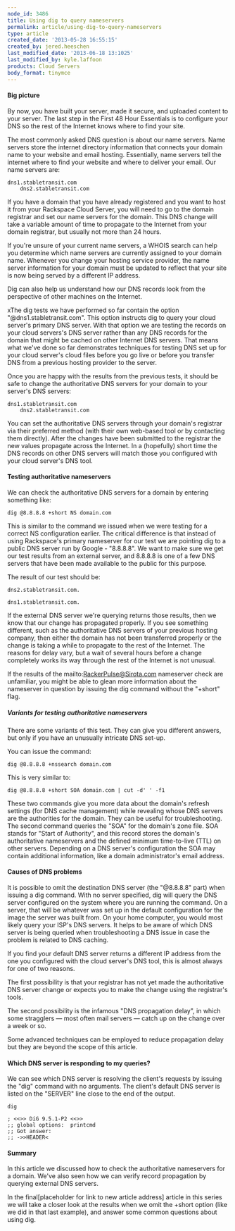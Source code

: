 ```yaml
---
node_id: 3486
title: Using dig to query nameservers
permalink: article/using-dig-to-query-nameservers
type: article
created_date: '2013-05-28 16:55:15'
created_by: jered.heeschen
last_modified_date: '2013-06-18 13:1025'
last_modified_by: kyle.laffoon
products: Cloud Servers
body_format: tinymce
---
```


#### Big picture

By now, you have built your server, made it secure, and uploaded content
to your server. The last step in the First 48 Hour Essentials is to
configure your DNS so the rest of the Internet knows where to find your
site.

The most commonly asked DNS question is about our name servers. Name
servers store the internet directory information that connects your
domain name to your website and email hosting. Essentially, name servers
tell the internet where to find your website and where to deliver your
email. Our name servers are:

    dns1.stabletransit.com
        dns2.stabletransit.com

If you have a domain that you have already registered and you want to
host it from your Rackspace Cloud Server, you will need to go to the
domain registrar and set our name servers for the domain. This DNS
change will take a variable amount of time to propagate to the Internet
from your domain registrar, but usually not more than 24 hours.

If you're unsure of your current name servers, a WHOIS search can help
you determine which name servers are currently assigned to your domain
name. Whenever you change your hosting service provider, the name server
information for your domain must be updated to reflect that your site is
now being served by a different IP address.

Dig can also help us understand how our DNS records look from the
perspective of other machines on the Internet.

xThe dig tests we have performed so far contain the option
"@dns1.stabletransit.com". This option instructs dig to query your cloud
server's primary DNS server. With that option we are testing the records
on your cloud servers's DNS server rather than any DNS records for the
domain that might be cached on other Internet DNS servers. That means
what we've done so far demonstrates techniques for testing DNS set up
for your cloud server's cloud files before you go live or before you
transfer DNS from a previous hosting provider to the server.

Once you are happy with the results from the previous tests, it should
be safe to change the authoritative DNS servers for your domain to your
server's DNS servers:

    dns1.stabletransit.com
        dns2.stabletransit.com

You can set the authoritative DNS servers through your domain's
registrar via their preferred method (with their own web-based tool or
by contacting them directly). After the changes have been submitted to
the registrar the new values propagate across the Internet. In a
(hopefully) short time the DNS records on other DNS servers will match
those you configured with your cloud server's DNS tool.

#### Testing authoritative nameservers

We can check the authoritative DNS servers for a domain by entering
something like:

    dig @8.8.8.8 +short NS domain.com

This is similar to the command we issued when we were testing for a
correct NS configuration earlier. The critical difference is that
instead of using Rackspace's primary nameserver for our test we are
pointing dig to a public DNS server run by Google - "8.8.8.8". We want
to make sure we get our test results from an external server, and
8.8.8.8 is one of a few DNS servers that have been made available to the
public for this purpose.

The result of our test should be:

    dns2.stabletransit.com.

    dns1.stabletransit.com.

If the external DNS server we're querying returns those results, then we
know that our change has propagated properly. If you see something
different, such as the authoritative DNS servers of your previous
hosting company, then either the domain has not been transferred
properly or the change is taking a while to propagate to the rest of the
Internet. The reasons for delay vary, but a wait of several hours before
a change completely works its way through the rest of the Internet is
not unusual.

If the results of the mailto:RackerPulse@Sirota.com nameserver check are
unfamiliar, you might be able to glean more information about the
nameserver in question by issuing the dig command without the "+short"
flag.

##### Variants for testing authoritative nameservers

There are some variants of this test. They can give you different
answers, but only if you have an unusually intricate DNS set-up.

You can issue the command:

    dig @8.8.8.8 +nssearch domain.com

This is very similar to:

    dig @8.8.8.8 +short SOA domain.com | cut -d' ' -f1

These two commands give you more data about the domain's refresh
settings (for DNS cache management) while revealing whose DNS servers
are the authorities for the domain. They can be useful for
troubleshooting. The second command queries the "SOA" for the domain's
zone file. SOA stands for "Start of Authority", and this record stores
the domain's authoritative nameservers and the defined minimum
time-to-live (TTL) on other servers. Depending on a DNS server's
configuration the SOA may contain additional information, like a domain
administrator's email address.

#### Causes of DNS problems

It is possible to omit the destination DNS server (the "@8.8.8.8" part)
when issuing a dig command. With no server specified, dig will query the
DNS server configured on the system where you are running the command.
On a server, that will be whatever was set up in the default
configuration for the image the server was built from. On your home
computer, you would most likely query your ISP's DNS servers. It helps
to be aware of which DNS server is being queried when troubleshooting a
DNS issue in case the problem is related to DNS caching.

If you find your default DNS server returns a different IP address from
the one you configured with the cloud server's DNS tool, this is almost
always for one of two reasons.

The first possibility is that your registrar has not yet made the
authoritative DNS server change or expects you to make the change using
the registrar's tools.

The second possibility is the infamous "DNS propagation delay", in which
some stragglers &mdash; most often mail servers &mdash; catch up on the change over
a week or so.

Some advanced techniques can be employed to reduce propagation delay but
they are beyond the scope of this article.

#### Which DNS server is responding to my queries?

We can see which DNS server is resolving the client's requests by
issuing the "dig" command with no arguments. The client's default DNS
server is listed on the "SERVER" line close to the end of the output.

    dig

    ; <<>> DiG 9.5.1-P2 <<>>
    ;; global options:  printcmd
    ;; Got answer:
    ;; ->>HEADER<

#### Summary

In this article we discussed how to check the authoritative nameservers
for a domain. We've also seen how we can verify record propagation by
querying external DNS servers.

In the final[placeholder for link to new article address] article in
this series we will take a closer look at the results when we omit the
+short option (like we did in that last example), and answer some common
questions about using dig.

